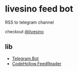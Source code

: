 # livesino feed bot

RSS to telegram channel

checkout [@livesino](https://t.me/livesino)

## lib
- [Telegram.Bot](https://github.com/TelegramBots/telegram.bot)
- [CodeHollow.FeedReader](https://github.com/codehollow/FeedReader/)
